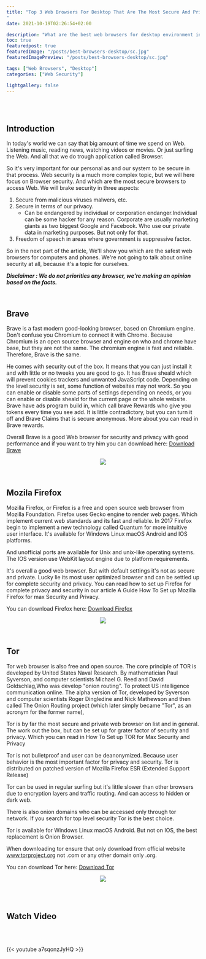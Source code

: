 ```yaml
---
title: "Top 3 Web Browsers For Desktop That Are The Most Secure And Private
"
date: 2021-10-19T02:26:54+02:00

description: "What are the best web browsers for desktop environment in terms of privacy and security for Mac and Windows." 
toc: true
featuredpost: true
featuredImage: "/posts/best-browsers-desktop/sc.jpg"
featuredImagePreview: "/posts/best-browsers-desktop/sc.jpg"

tags: ["Web Browsers", "Desktop"]
categories: ["Web Security"]

lightgallery: false
---
```


<br/>
<br/>

## Introduction

In today's world we can say that big amount of time we spend on Web. Listening music, reading news, watching videos or movies. Or just surfing the Web. And all that we do trough application called Browser.

So it's very important for our personal as and our system to be secure in that process.
Web security is a much more complex topic, but we will here focus on Browser security.
And which are the most secure browsers to access Web.
We will brake security in three aspects:

1. Secure from malicious viruses malwers, etc.
2. Secure in terms of our privacy.
   - Can be endangered by individual or corporation endanger.Individual can be some hacker for any reason. Corporate are usually marketing giants as two biggest Google and Facebook. Who use our private data in marketing purposes. But not only for that.
3. Freedom of speech in areas where government is suppressive factor.

So in the next part of the article, We'll show you which are the safest web browsers for computers and phones. We're not going to talk about online security at all, because it's a topic for ourselves.

**_Disclaimer : We do not priorities any browser, we're making an opinion based on the facts._**

<br/>

## Brave

Brave is a fast modern good-looking browser, based on Chromium engine.
Don't confuse you Chromium to connect it with Chrome.
Because Chromium is an open source browser and engine on who and chrome have base, but they are not the same.
The chromium engine is fast and reliable. Therefore, Brave is the same.

He comes with security out of the box. It means that you can just install it and with little or no tweeks you are good to go.
It has Brave sheald which will prevent cookies trackers and unwanted JavaScript code.
Depending on the level security is set, some function of websites may not work.
So you can enable or disable some parts of settings depending on needs, or you can
enable or disable sheald for the current page or the whole website.
Brave have ads program build in, which call brave Rewards who give you tokens every time you see add.
It is little contradictory, but you can turn it off and Brave Claims that is secure anonymous. More about you can read in Brave rewards.

Overall Brave is a good Web browser for security and privacy with good performance and if you want to try
him you can download here: [Download Brave](https://brave.com/download/)

[<p align="center"><img src="/images/brave.png"></p>](https://brave.com/download/)

<br/>

## Mozila Firefox

Mozilla Firefox, or Firefox is a free and open source web browser from Mozilla Foundation.
Firefox uses Gecko engine to render web pages. Which implement current web standards and its fast and reliable.
In 2017 Firefox begin to implement a new technology called Quantum for more intuitive user interface.
It's available for Windows Linux macOS Android and IOS platforms.

And unofficial ports are available for Unix and unix-like operating systems.
The IOS version use WebKit layout engine due to platform requirements.

It's overall a good web browser.
But with default settings it's not as secure and private.
Lucky lie its most user optimized browser and can be settled up for complete security and privacy.
You can read how to set up Firefox for complete privacy and security in our article A Guide How To Set up Mozilla Firefox for max Security and Privacy.

You can download Firefox here: [Download Firefox](https://www.mozilla.org/en-US/firefox/new/)

[<p align="center"><img src="/images/mozila.png"></p>](https://www.mozilla.org/en-US/firefox/new/)

<br/>

## Tor

Tor web browser is also free and open source. The core principle of TOR is developed by United States Naval Research. By mathematician Paul Syverson, and computer scientists Michael G. Reed and David Goldschlag,Who was develop "onion routing".
To protect US intelligence communication online. The alpha version of Tor, developed by Syverson and computer scientists Roger Dingledine and Nick Mathewson and then called The Onion Routing project (which later simply became "Tor", as an acronym for the former name),

Tor is by far the most secure and private web browser on list and in general. The work out the box, but can be set up for grater factor of security and privacy. Which you can read in How To Set up TOR for Max Security and Privacy

Tor is not bulletproof and user can be deanonymized. Because user behavior is the most important factor for privacy and security. Tor is distributed on patched version of Mozilla Firefox ESR (Extended Support Release)

Tor can be used in regular surfing but it's little slower than other browsers due to encryption layers and traffic routing. And can access to hidden or dark web.

There is also onion domains who can be accessed only through tor network.
If you search for top level security Tor is the best choice.

Tor is available for Windows Linux macOS Android. But not on IOS, the best replacement is Onion Browser.

When downloading tor ensure that only download from official website www.torproject.org not .com or any other domain only .org.

You can download Tor here: [Download Tor](https://www.torproject.org/download/)

[<p align="center"><img src = "/images/tor.png"></p>](https://www.torproject.org/download/)

<br/>
<br/>

## Watch Video

<br/>
<br/>

{{< youtube a7sqonzJyHQ >}}
